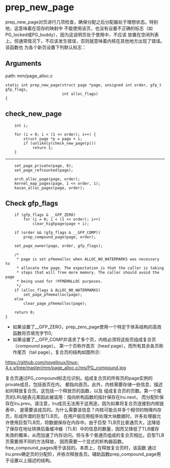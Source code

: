 prep_new_page
========================================

prep_new_page对页进行几项检查，确保分配之后分配器处于理想状态。特别地，这意味着在现存的映射中
不能使用该页，也没有设置不正确的标志（如PG_locked或PG_buddy），因为这说明页处于使用中，不应该
放置在空闲列表上。但通常情况下，不应该发生错误，否则就意味着内核在其他地方出现了错误。该函数也
为各个新页设置下列默认标志：

Arguments
----------------------------------------

path: mm/page_alloc.c
```
static int prep_new_page(struct page *page, unsigned int order, gfp_t gfp_flags,
                         int alloc_flags)
{
```

check_new_page
----------------------------------------

```
    int i;

    for (i = 0; i < (1 << order); i++) {
        struct page *p = page + i;
        if (unlikely(check_new_page(p)))
            return 1;
    }
```

----------------------------------------

```
    set_page_private(page, 0);
    set_page_refcounted(page);

    arch_alloc_page(page, order);
    kernel_map_pages(page, 1 << order, 1);
    kasan_alloc_pages(page, order);
```

Check gfp_flags
----------------------------------------

```
    if (gfp_flags & __GFP_ZERO)
        for (i = 0; i < (1 << order); i++)
            clear_highpage(page + i);

    if (order && (gfp_flags & __GFP_COMP))
        prep_compound_page(page, order);

    set_page_owner(page, order, gfp_flags);

    /*
     * page is set pfmemalloc when ALLOC_NO_WATERMARKS was necessary to
     * allocate the page. The expectation is that the caller is taking
     * steps that will free more memory. The caller should avoid the page
     * being used for !PFMEMALLOC purposes.
     */
    if (alloc_flags & ALLOC_NO_WATERMARKS)
        set_page_pfmemalloc(page);
    else
        clear_page_pfmemalloc(page);

    return 0;
}
```

* 如果设置了__GFP_ZERO，prep_zero_page使用一个特定于体系结构的高效函数将页填充字节0;
* 如果设置了__GFP_COMP并请求了多个页，内核必须将这些页组成复合页（compound page）。
  第一个页称作首页（head page），而所有其余各页称作尾页（tail page）。复合页的结构如图所示:

https://github.com/novelinux/linux-4.x.y/tree/master/mm/page_alloc.c/res/PG_compound.jpg

复合页通过PG_compound标志位识别。组成复合页的所有页的page实例的private成员，包括首页在内，
都指向首页。此外，内核需要存储一些信息，描述如何释放复合页。这包括一个释放页的函数，以及
组成复合页的页数。第一个尾页的LRU链表元素因此被滥用：指向析构函数的指针保存在lru.next，
而分配阶保存在lru.prev。请注意，lru成员无法用于这用途，因为如果将复合页连接到内核链表中，
是需要该成员的。为什么需要该信息？内核可能合并多个相邻的物理内存页，形成所谓的巨型TLB页。
在用户层应用程序处理大块数据时，许多处理器允许使用巨型TLB页，将数据保存在内存中。由于巨型
TLB页比普通页大，这降低了保存在地址转换后备缓冲器（TLB）中的信息的数量，因而又降低了TLB缓存
失效的概率，从而加速了内存访问。但与多个普通页组成的复合页相比，巨型TLB页需要用不同的方法释放，
因而需要一个显式的析构器函数。free_compound_pages用于该目的。本质上，在释放复合页时，该函数
通过lru.prev确定页的分配阶，并依次释放各页。辅助函数prep_compound_page用于设置以上描述的结构。